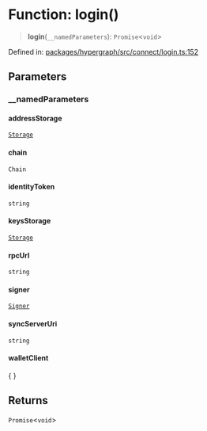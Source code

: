 # Function: login()

> **login**(`__namedParameters`): `Promise`\<`void`\>

Defined in: [packages/hypergraph/src/connect/login.ts:152](https://github.com/hashirpm/hypergraph/blob/ab4ea1cdb9430798142e0d735aac9d31c2cf0ae0/packages/hypergraph/src/connect/login.ts#L152)

## Parameters

### \_\_namedParameters

#### addressStorage

[`Storage`](../type-aliases/Storage.md)

#### chain

`Chain`

#### identityToken

`string`

#### keysStorage

[`Storage`](../type-aliases/Storage.md)

#### rpcUrl

`string`

#### signer

[`Signer`](../type-aliases/Signer.md)

#### syncServerUri

`string`

#### walletClient

\{ \}

## Returns

`Promise`\<`void`\>
